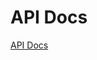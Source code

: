 # API Docs
[API Docs](https://www.notion.so/3e4028b8388543108b466e609ba25ad5?v=2c1b836aa5eb421b95f806582ffa64f9)